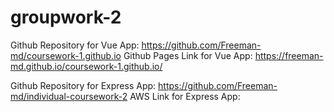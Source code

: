 # groupwork-2

Github Repository for Vue App:  https://github.com/Freeman-md/coursework-1.github.io
Github Pages Link for Vue App:  https://freeman-md.github.io/coursework-1.github.io/

Github Repository for Express App: https://github.com/Freeman-md/individual-coursework-2
AWS Link for Express App: 
